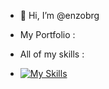 - 👋 Hi, I’m @enzobrg

- My Portfolio : 

- All of my skills :
- [![My Skills](https://skillicons.dev/icons?i=html,css,js,php,py,symfony,react,docker,mysql,bootstrap,regex,bash,linux&perline=14)](https://skillicons.dev)


<!---
enzobrg/enzobrg is a ✨ special ✨ repository because its `README.md` (this file) appears on your GitHub profile.
You can click the Preview link to take a look at your changes.
--->
